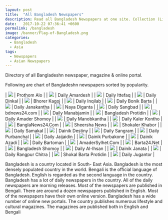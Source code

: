 ```yaml
---
layout: post
title:  "All Bangladesh Newspapers"
description: Read all Bangladesh Newspapers at one site. Collection (List) of all Bangladesh bengali and english newspaper, magazine and online portal.
date:   2017-10-22 07:36:41 +0600
permalink: /bangladesh
image: /banner/Flag-of-Bangladesh.png
categories:
  - Bangladesh
  - Asia
tags:
  - Newspapers
  - Asian Newspapers
---
```

Directory of all Bangladeshn newspaper, magazine & online portal.

<script async src="//pagead2.googlesyndication.com/pagead/js/adsbygoogle.js"></script>
<!-- Newspaper -->
<ins class="adsbygoogle"
     style="display:block"
     data-ad-client="ca-pub-8223263853196045"
     data-ad-slot="8487475055"
     data-ad-format="auto"></ins>
<script>
(adsbygoogle = window.adsbygoogle || []).push({});
</script>

Following are chart of Bangladeshn newspapers sorted by popularity.

| <a href="" rel="nofollow" target="_blank"><img src="/banner/Flag-of-Bangladesh.png"></a> | Prothom Alo |
| <a href="" rel="nofollow" target="_blank"><img src="/banner/Flag-of-Bangladesh.png"></a> | Daily Amardesh |
| <a href="" rel="nofollow" target="_blank"><img src="/banner/Flag-of-Bangladesh.png"></a> | Daily Ittefaq |
| <a href="" rel="nofollow" target="_blank"><img src="/banner/Flag-of-Bangladesh.png"></a> | Daily Dinkal |
| <a href="" rel="nofollow" target="_blank"><img src="/banner/Flag-of-Bangladesh.png"></a> | Bhorer Kagoj |
| <a href="" rel="nofollow" target="_blank"><img src="/banner/Flag-of-Bangladesh.png"></a> | Daily Inqilab |
| <a href="" rel="nofollow" target="_blank"><img src="/banner/Flag-of-Bangladesh.png"></a> | Daily Bonik Barta |
| <a href="" rel="nofollow" target="_blank"><img src="/banner/Flag-of-Bangladesh.png"></a> | Daily Janakantha |
| <a href="" rel="nofollow" target="_blank"><img src="/banner/Flag-of-Bangladesh.png"></a> | Naya Diganta |
| <a href="" rel="nofollow" target="_blank"><img src="/banner/Flag-of-Bangladesh.png"></a> | Daily Sangbad |
| <a href="" rel="nofollow" target="_blank"><img src="/banner/Flag-of-Bangladesh.png"></a> | bdnews24.com |
| <a href="" rel="nofollow" target="_blank"><img src="/banner/Flag-of-Bangladesh.png"></a> | Daily Manabjamin |
| <a href="" rel="nofollow" target="_blank"><img src="/banner/Flag-of-Bangladesh.png"></a> | Bangladesh Protidin |
| <a href="" rel="nofollow" target="_blank"><img src="/banner/Flag-of-Bangladesh.png"></a> | Daily Amader Shomoy |
| <a href="" rel="nofollow" target="_blank"><img src="/banner/Flag-of-Bangladesh.png"></a> | Daily Manobkantha |
| <a href="" rel="nofollow" target="_blank"><img src="/banner/Flag-of-Bangladesh.png"></a> | Daily Kaler Kontho |
| <a href="" rel="nofollow" target="_blank"><img src="/banner/Flag-of-Bangladesh.png"></a> | BanglaNews24.Com |
| <a href="" rel="nofollow" target="_blank"><img src="/banner/Flag-of-Bangladesh.png"></a> | Sheersha News |
| <a href="" rel="nofollow" target="_blank"><img src="/banner/Flag-of-Bangladesh.png"></a> | Shokaler Khabor |
| <a href="" rel="nofollow" target="_blank"><img src="/banner/Flag-of-Bangladesh.png"></a> | Daily Samakal |
| <a href="" rel="nofollow" target="_blank"><img src="/banner/Flag-of-Bangladesh.png"></a> | Dainik Destiny |
| <a href="" rel="nofollow" target="_blank"><img src="/banner/Flag-of-Bangladesh.png"></a> | Daily Sangram |
| <a href="" rel="nofollow" target="_blank"><img src="/banner/Flag-of-Bangladesh.png"></a> | Daily Purbanchal |
| <a href="" rel="nofollow" target="_blank"><img src="/banner/Flag-of-Bangladesh.png"></a> | Daily Jaijaidin |
| <a href="" rel="nofollow" target="_blank"><img src="/banner/Flag-of-Bangladesh.png"></a> | Dainik Purbakone |
| <a href="" rel="nofollow" target="_blank"><img src="/banner/Flag-of-Bangladesh.png"></a> | Dainik Azadi |
| <a href="" rel="nofollow" target="_blank"><img src="/banner/Flag-of-Bangladesh.png"></a> | Daily Bartoman |
| <a href="" rel="nofollow" target="_blank"><img src="/banner/Flag-of-Bangladesh.png"></a> | AmaderSylhet.Com |
| <a href="" rel="nofollow" target="_blank"><img src="/banner/Flag-of-Bangladesh.png"></a> | Barta24.Net |
| <a href="" rel="nofollow" target="_blank"><img src="/banner/Flag-of-Bangladesh.png"></a> | Bangladesh Shomoy |
| <a href="" rel="nofollow" target="_blank"><img src="/banner/Flag-of-Bangladesh.png"></a> | Daily Al-Ihsan |
| <a href="" rel="nofollow" target="_blank"><img src="/banner/Flag-of-Bangladesh.png"></a> | Dainik Janata |
| <a href="" rel="nofollow" target="_blank"><img src="/banner/Flag-of-Bangladesh.png"></a> | Daily Rangpur Chitra |
| <a href="" rel="nofollow" target="_blank"><img src="/banner/Flag-of-Bangladesh.png"></a> | Shokal Barta Protidin |
| <a href="" rel="nofollow" target="_blank"><img src="/banner/Flag-of-Bangladesh.png"></a> | Daily Jugantor |
 

Bangladesh is a country located in South- East Asia. Bangladesh is the most densely populated country in the world. Bengali is the official language of Bangladesh. English is regarded as the second language in the country. Bangladesh has a lot of daily newspapers in the country. All of the daily newspapers are morning releases. Most of the newspapers are published in Bengali. There are around a dozen newspapers published in English. Most of the newspapers have their own online version. Bangladesh has a wide number of online new portals. The country publishes numerous lifestyle and cultural magazines. The magazines are published both in English and Bengali
